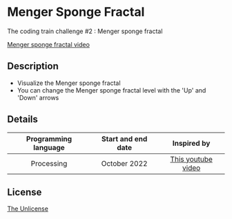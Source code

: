 # Menger Sponge Fractal
The coding train challenge #2 : Menger sponge fractal

[Menger sponge fractal video](https://user-images.githubusercontent.com/120074055/206568359-33be3e3a-6af2-4f1b-a49a-c570aa6e616a.mp4)

## Description
- Visualize the Menger sponge fractal 
- You can change the Menger sponge fractal level with the 'Up' and 'Down' arrows

## Details
| Programming language | Start and end date | Inspired by |
| :---: | :---: | :---: |
| Processing | October 2022 | [This youtube video](https://youtu.be/LG8ZK-rRkXo) |


## License

[The Unlicense](LICENSE)
